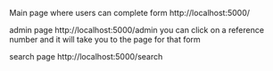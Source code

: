 Main page where users can complete form
http://localhost:5000/

admin page
http://localhost:5000/admin
you can click on a reference number and it will take you to the page for that form

search page
http://localhost:5000/search
